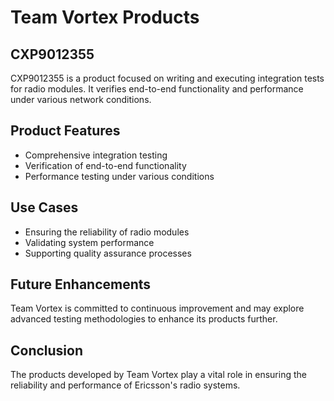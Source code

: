 # Team Vortex Products

## CXP9012355
CXP9012355 is a product focused on writing and executing integration tests for radio modules. It verifies end-to-end functionality and performance under various network conditions.

## Product Features
- Comprehensive integration testing
- Verification of end-to-end functionality
- Performance testing under various conditions

## Use Cases
- Ensuring the reliability of radio modules
- Validating system performance
- Supporting quality assurance processes

## Future Enhancements
Team Vortex is committed to continuous improvement and may explore advanced testing methodologies to enhance its products further.

## Conclusion
The products developed by Team Vortex play a vital role in ensuring the reliability and performance of Ericsson's radio systems. 